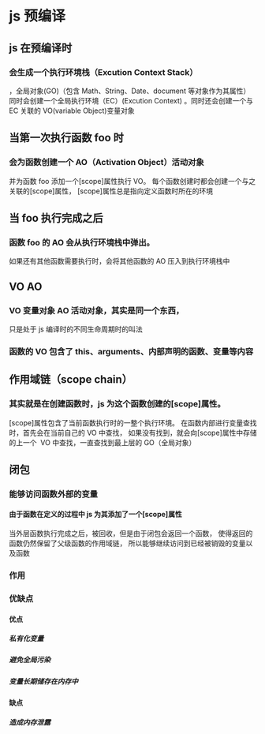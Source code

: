 # js 预编译

## js 在预编译时

### 会生成一个执行环境栈（Excution Context Stack）

，全局对象(GO)（包含 Math、String、Date、document 等对象作为其属性）
同时会创建一个全局执行环境（EC）(Excution Context) 。同时还会创建一个与 EC 关联的 VO(variable Object)变量对象

## 当第一次执行函数 foo 时

### 会为函数创建一个 AO（Activation Object）活动对象

并为函数 foo 添加一个[scope]属性执行 VO。
每个函数创建时都会创建一个与之关联的[scope]属性，
[scope]属性总是指向定义函数时所在的环境

## 当 foo 执行完成之后

### 函数 foo 的 AO 会从执行环境栈中弹出。

如果还有其他函数需要执行时，会将其他函数的 AO 压入到执行环境栈中

## VO AO

### VO 变量对象 AO 活动对象，其实是同一个东西，

只是处于 js 编译时的不同生命周期时的叫法

### 函数的 VO 包含了 this、arguments、内部声明的函数、变量等内容

## 作用域链（scope chain）

### 其实就是在创建函数时，js 为这个函数创建的[scope]属性。

[scope]属性包含了当前函数执行时的一整个执行环境。
在函数内部进行变量查找时，首先会在当前自己的 VO 中查找，
如果没有找到，就会向[scope]属性中存储的上一个
 VO 中查找，一直查找到最上层的 GO（全局对象）

## 闭包

### 能够访问函数外部的变量

#### 由于函数在定义的过程中 js 为其添加了一个[scope]属性

当外层函数执行完成之后，被回收，但是由于闭包会返回一个函数，
使得返回的函数仍然保留了父级函数的作用域链，
所以能够继续访问到已经被销毁的变量以及函数

### 作用

### 优缺点

#### 优点

##### 私有化变量

##### 避免全局污染

##### 变量长期储存在内存中

#### 缺点

##### 造成内存泄露
